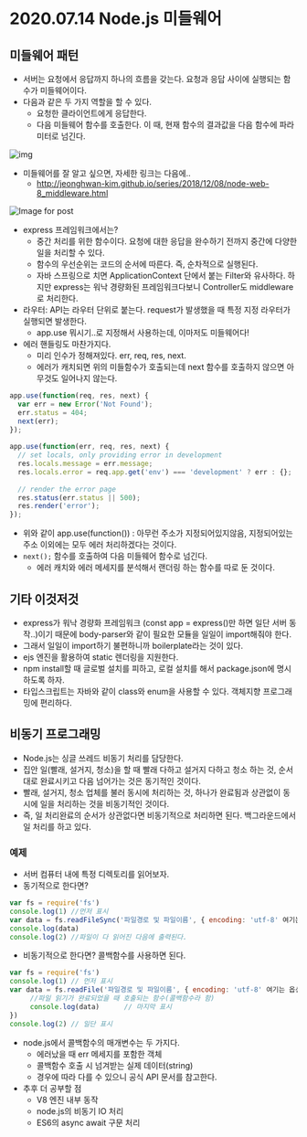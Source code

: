 # 2020.07.14 Node.js 미들웨어

## 미들웨어 패턴

* 서버는 요청에서 응답까지 하나의 흐름을 갖는다. 요청과 응답 사이에 실행되는 함수가 미들웨어이다.
* 다음과 같은 두 가지 역할을 할 수 있다.
  * 요청한 클라이언트에게 응답한다.
  * 다음 미들웨어 함수를 호출한다. 이 때, 현재 함수의 결과값을 다음 함수에 파라미터로 넘긴다.

![img](http://jeonghwan-kim.github.io/assets/imgs/2018/12/08/middleware.png)

* 미들웨어를 잘 알고 싶으면, 자세한 링크는 다음에..
  * http://jeonghwan-kim.github.io/series/2018/12/08/node-web-8_middleware.html

![Image for post](https://miro.medium.com/max/3432/1*vOioyVJnwWIDiFEJt3cMTA.png)

* express 프레임워크에서는?
  * 중간 처리를 위한 함수이다. 요청에 대한 응답을 완수하기 전까지 중간에 다양한 일을 처리할 수 있다.
  * 함수의 우선순위는 코드의 순서에 따른다. 즉, 순차적으로 실행된다.
  * 자바 스프링으로 치면 ApplicationContext 단에서 붙는 Filter와 유사하다. 하지만 express는 워낙 경량화된 프레임워크다보니 Controller도 middleware로 처리한다.
* 라우터: API는 라우터 단위로 붙는다. request가 발생했을 때 특정 지정 라우터가 실행되면 발생한다.
  * app.use 뭐시기..로 지정해서 사용하는데, 이마저도 미들웨어다!
* 에러 핸들링도 마찬가지다.
  * 미리 인수가 정해져있다. err, req, res, next.
  * 에러가 캐치되면 위의 미들함수가 호출되는데 next 함수를 호출하지 않으면 아무것도 일어나지 않는다.

```javascript
app.use(function(req, res, next) {
  var err = new Error('Not Found');
  err.status = 404;
  next(err);
});
 
app.use(function(err, req, res, next) {
  // set locals, only providing error in development
  res.locals.message = err.message;
  res.locals.error = req.app.get('env') === 'development' ? err : {};
 
  // render the error page
  res.status(err.status || 500);
  res.render('error');
});
```

* 위와 같이 app.use(function()) : 아무런 주소가 지정되어있지않음, 지정되어있는 주소 이외에는 모두 에러 처리하겠다는 것이다.
* ```next();``` 함수를 호출하여 다음 미들웨어 함수로 넘긴다. 
  * 에러 캐치와 에러 메세지를 분석해서 랜더링 하는 함수를 따로 둔 것이다.

## 기타 이것저것

* express가 워낙 경량화 프레임워크 (const app = express()만 하면 일단 서버 동작..)이기 때문에 body-parser와 같이 필요한 모듈을 일일이 import해줘야 한다.
* 그래서 일일이 import하기 불편하니까 boilerplate라는 것이 있다.
* ejs 엔진을 활용하여 static 렌더링을 지원한다.
* npm install할 때 글로벌 설치를 피하고, 로컬 설치를 해서 package.json에 명시하도록 하자.
* 타입스크립트는 자바와 같이 class와 enum을 사용할 수 있다. 객체지향 프로그래밍에 편리하다.

## 비동기 프로그래밍

* Node.js는 싱글 쓰레드 비동기 처리를 담당한다.
* 집안 일(빨래, 설거지, 청소)을 할 때 빨래 다하고 설거지 다하고 청소 하는 것, 순서대로 완료시키고 다음 넘어가는 것은 동기적인 것이다.
* 빨래, 설거지, 청소 업체를 불러 동시에 처리하는 것, 하나가 완료됨과 상관없이 동시에 일을 처리하는 것을 비동기적인 것이다.
* 즉, 일 처리완료의 순서가 상관없다면 비동기적으로 처리하면 된다. 백그라운드에서 일 처리를 하고 있다.

### 예제

* 서버 컴퓨터 내에 특정 디렉토리를 읽어보자.
* 동기적으로 한다면?

```javascript
var fs = require('fs')
console.log(1) //먼저 표시
var data = fs.readFileSync('파일경로 및 파일이름', { encoding: 'utf-8' 여기는 옵션값 })
console.log(data) 
console.log(2) //파일이 다 읽어진 다음에 출력된다.
```

* 비동기적으로 한다면? 콜백함수를 사용하면 된다.

```javascript
var fs = require('fs')
console.log(1) // 먼저 표시
var data = fs.readFile('파일경로 및 파일이름', { encoding: 'utf-8' 여기는 옵션값 }, function(err, data){
     //파일 읽기가 완료되었을 때 호출되는 함수(콜백함수라 함)
     console.log(data)      // 마지막 표시
})
console.log(2) // 일단 표시
```

* node.js에서 콜백함수의 매개변수는 두 가지다.
  * 에러났을 때 err 메세지를 포함한 객체
  * 콜백함수 호출 시 넘겨받는 실제 데이터(string)
  * 경우에 따라 다를 수 있으니 공식 API 문서를 참고한다.
* 추후 더 공부할 점
  * V8 엔진 내부 동작
  * node.js의 비동기 IO 처리
  * ES6의 async await 구문 처리